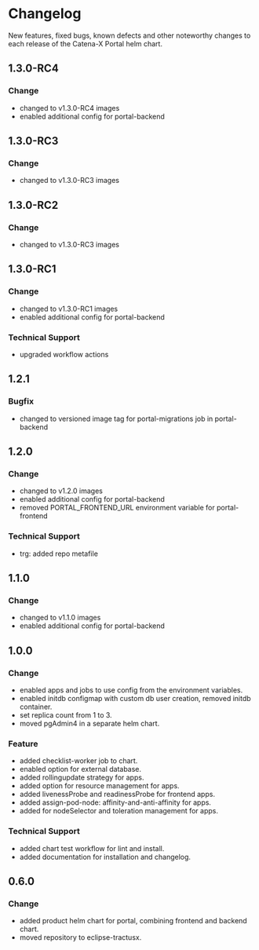 # Changelog

New features, fixed bugs, known defects and other noteworthy changes to each release of the Catena-X Portal helm chart.

## 1.3.0-RC4

### Change

* changed to v1.3.0-RC4 images
* enabled additional config for portal-backend

## 1.3.0-RC3

### Change

* changed to v1.3.0-RC3 images

## 1.3.0-RC2

### Change

* changed to v1.3.0-RC3 images

## 1.3.0-RC1

### Change

* changed to v1.3.0-RC1 images
* enabled additional config for portal-backend

### Technical Support

* upgraded workflow actions

## 1.2.1

### Bugfix

* changed to versioned image tag for portal-migrations job in portal-backend

## 1.2.0

### Change

* changed to v1.2.0 images
* enabled additional config for portal-backend
* removed PORTAL_FRONTEND_URL environment variable for portal-frontend

### Technical Support

* trg: added repo metafile

## 1.1.0

### Change

* changed to v1.1.0 images
* enabled additional config for portal-backend

## 1.0.0

### Change

* enabled apps and jobs to use config from the environment variables.
* enabled initdb configmap with custom db user creation, removed initdb container.
* set replica count from 1 to 3.
* moved pgAdmin4 in a separate helm chart.

### Feature

* added checklist-worker job to chart.
* enabled option for external database.
* added rollingupdate strategy for apps.
* added option for resource management for apps.
* added livenessProbe and readinessProbe for frontend apps.
* added assign-pod-node: affinity-and-anti-affinity for apps.
* added for nodeSelector and toleration management for apps.

### Technical Support

* added chart test workflow for lint and install.
* added documentation for installation and changelog.

## 0.6.0

### Change

* added product helm chart for portal, combining frontend and backend chart.
* moved repository to eclipse-tractusx.